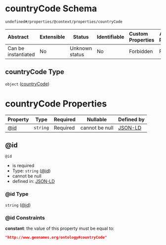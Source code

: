 # countryCode Schema

```txt
undefined#/properties/@context/properties/countryCode
```




| Abstract            | Extensible | Status         | Identifiable | Custom Properties | Additional Properties | Access Restrictions | Defined In                                                                      |
| :------------------ | ---------- | -------------- | ------------ | :---------------- | --------------------- | ------------------- | ------------------------------------------------------------------------------- |
| Can be instantiated | No         | Unknown status | No           | Forbidden         | Forbidden             | none                | [ndl-isil.schema.json\*](../../out/ndl-isil.schema.json "open original schema") |

## countryCode Type

`object` ([countryCode](ndl-isil-properties-json-ld-context-properties-countrycode.md))

# countryCode Properties

| Property    | Type     | Required | Nullable       | Defined by                                                                                                                                                    |
| :---------- | -------- | -------- | -------------- | :------------------------------------------------------------------------------------------------------------------------------------------------------------ |
| [@id](#@id) | `string` | Required | cannot be null | [JSON-LD](ndl-isil-properties-json-ld-context-properties-countrycode-properties-id.md "undefined#/properties/@context/properties/countryCode/properties/@id") |

## @id




`@id`

-   is required
-   Type: `string` ([@id](ndl-isil-properties-json-ld-context-properties-countrycode-properties-id.md))
-   cannot be null
-   defined in: [JSON-LD](ndl-isil-properties-json-ld-context-properties-countrycode-properties-id.md "undefined#/properties/@context/properties/countryCode/properties/@id")

### @id Type

`string` ([@id](ndl-isil-properties-json-ld-context-properties-countrycode-properties-id.md))

### @id Constraints

**constant**: the value of this property must be equal to:

```json
"http://www.geonames.org/ontology#countryCode"
```
